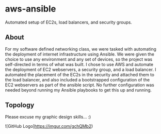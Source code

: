 # aws-ansible
Automated setup of EC2s, load balancers, and security groups.

## About

For my software defined networking class, we were tasked with automating the deployment of internet infrastructure using Ansible. We were given the choice to use any environment and any set of devices, so the project was self-directed in terms of what was built. I chose to use AWS and automate the deployment of EC2 webservers, a security group, and a load balancer. I automated the placement of the EC2s in the security and attached them to the load balancer, and also included a bootstrapped configuration of the EC2 webservers as part of the ansible script. No further configuration was needed beyond running my Ansible playbooks to get this up and running.

## Topology

Please excuse my graphic design skills... :)

![GitHub Logo]https://imgur.com/gchQMb2)
